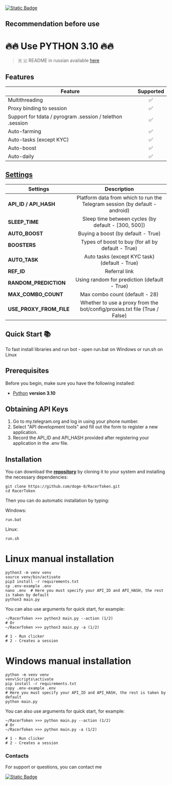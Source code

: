 [![Static Badge](https://img.shields.io/badge/Telegram-Bot%20Link-Link?style=for-the-badge&logo=Telegram&logoColor=white&logoSize=auto&color=blue)](https://t.me/OKX_official_bot/OKX_Racer?startapp=linkCode_116016253)

## Recommendation before use

# 🔥🔥 Use PYTHON 3.10 🔥🔥

> 🇷 🇺 README in russian available [here](README-RU.md)

## Features  
| Feature                                                   | Supported |
|-----------------------------------------------------------|:---------:|
| Multithreading                                            |     ✅     |
| Proxy binding to session                                  |     ✅     |
| Support for tdata / pyrogram .session / telethon .session |     ✅     |
| Auto-farming                                              |     ✅     |
| Auto-tasks (except KYC)                                   |     ✅     |
| Auto-boost                                                |     ✅     |
| Auto-daily                                                |     ✅     |


## [Settings](https://github.com/Desamod/OkxRacerBot/blob/master/.env-example/)
| Settings                |                                 Description                                 |
|-------------------------|:---------------------------------------------------------------------------:|
| **API_ID / API_HASH**   | Platform data from which to run the Telegram session (by default - android) |
| **SLEEP_TIME**          |             Sleep time between cycles (by default - [300, 500])             |
| **AUTO_BOOST**          |                     Buying a boost (by default - True)                      |
| **BOOSTERS**            |              Types of boost to buy (for all by default - True)              |
| **AUTO_TASK**           |                Auto tasks (except KYC task) (default - True)                |
| **REF_ID**              |                                Referral link                                |
| **RANDOM_PREDICTION**   |                Using random for prediction (default - True)                 |
| **MAX_COMBO_COUNT**     |                       Max combo count (default - 28)                        |
| **USE_PROXY_FROM_FILE** | Whether to use a proxy from the bot/config/proxies.txt file (True / False)  |

## Quick Start 📚

To fast install libraries and run bot - open run.bat on Windows or run.sh on Linux

## Prerequisites
Before you begin, make sure you have the following installed:
- [Python](https://www.python.org/downloads/) **version 3.10**

## Obtaining API Keys
1. Go to my.telegram.org and log in using your phone number.
2. Select "API development tools" and fill out the form to register a new application.
3. Record the API_ID and API_HASH provided after registering your application in the .env file.

## Installation
You can download the [**repository**](https://github.com/Desamod/OkxRacerBot) by cloning it to your system and installing the necessary dependencies:
```shell
git clone https://github.com/doge-8/RacerToken.git
cd RacerToken
```

Then you can do automatic installation by typing:

Windows:
```shell
run.bat
```

Linux:
```shell
run.sh
```

# Linux manual installation
```shell
python3 -m venv venv
source venv/bin/activate
pip3 install -r requirements.txt
cp .env-example .env
nano .env  # Here you must specify your API_ID and API_HASH, the rest is taken by default
python3 main.py
```

You can also use arguments for quick start, for example:
```shell
~/RacerToken >>> python3 main.py --action (1/2)
# Or
~/RacerToken >>> python3 main.py -a (1/2)

# 1 - Run clicker
# 2 - Creates a session
```

# Windows manual installation
```shell
python -m venv venv
venv\Scripts\activate
pip install -r requirements.txt
copy .env-example .env
# Here you must specify your API_ID and API_HASH, the rest is taken by default
python main.py
```

You can also use arguments for quick start, for example:
```shell
~/RacerToken >>> python main.py --action (1/2)
# Or
~/RacerToken >>> python main.py -a (1/2)

# 1 - Run clicker
# 2 - Creates a session
```

### Contacts

For support or questions, you can contact me

[![Static Badge](https://img.shields.io/badge/Telegram-Channel-Link?style=for-the-badge&logo=Telegram&logoColor=white&logoSize=auto&color=blue)](https://t.me/desforge_crypto)

